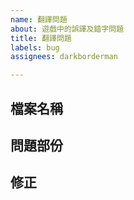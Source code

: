 ```yaml
---
name: 翻譯問題
about: 遊戲中的誤譯及錯字問題
title: 翻譯問題
labels: bug
assignees: darkborderman

---
```


## 檔案名稱
<!-- 檔案路徑, 例如 Core/LanguageInfo.xml -->

## 問題部份
<!-- 有誤譯的部份, 可以截圖或是截文字 -->

## 修正
<!-- 可能的修正方式 -->
